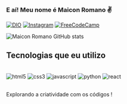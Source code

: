 
### E aí! Meu nome é Maicon Romano ✌️

[![DIO](https://img.shields.io/badge/DIO-100000?style=for-the-badge&logo=ifood&logoColor=white)](https://web.dio.me/users/shardersfx?tab=achievements)
[![Instagram](https://img.shields.io/badge/Instagram-FF0000?style=for-the-badge&logo=instagram&logoColor=white)](https://www.instagram.com/mr.romano__/)
[![FreeCodeCamp](https://img.shields.io/badge/FreeCodeCamp-100000?style=for-the-badge&logo=ifood&logoColor=white)](https://web.dio.me/users/shardersfx?tab=achievements)

![Maicon Romano GitHub stats](https://github-readme-stats.vercel.app/api?username=maicon-romano&show_icons=true&theme=dark)

## Tecnologias que eu utilizo
<div style="display: inline_block"><br/>
  <img align="center" alt="html5" src="https://img.shields.io/badge/HTML5-E34F26?style=for-the-badge&logo=html5&logoColor=white" />
  <img align="center" alt="css3" src="https://img.shields.io/badge/CSS3-1572B6?style=for-the-badge&logo=css3&logoColor=white" />
  <img align="center" alt="javascript" src="https://img.shields.io/badge/JavaScript-F7DF1E?style=for-the-badge&logo=javascript&logoColor=black" />
  <img align="center" alt="python" src="https://img.shields.io/badge/Python-14354C?style=for-the-badge&logo=python&logoColor=white" />
  <img align="center" alt="react" src="https://img.shields.io/badge/React-20232A?style=for-the-badge&logo=react&logoColor=61DAFB" />
</div><br/>

Explorando a criatividade com os códigos !
